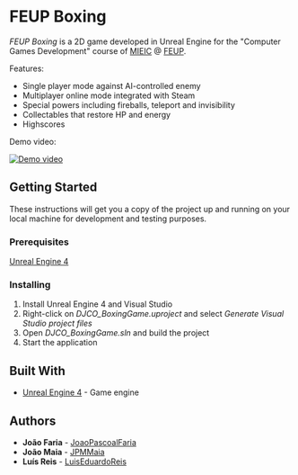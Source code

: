 # FEUP Boxing

*FEUP Boxing* is a 2D game developed in Unreal Engine for the "Computer Games Development" course of [MIEIC](https://sigarra.up.pt/feup/en/CUR_GERAL.CUR_VIEW?pv_curso_id=742&pv_ano_lectivo=2016) @ [FEUP](https://sigarra.up.pt/feup/en/web_page.Inicial).

Features:

* Single player mode against AI-controlled enemy
* Multiplayer online mode integrated with Steam
* Special powers including fireballs, teleport and invisibility
* Collectables that restore HP and energy
* Highscores

Demo video:

[![Demo video](https://img.youtube.com/vi/Cb4LqKcoEMA/0.jpg)](https://www.youtube.com/watch?v=Cb4LqKcoEMA "[FEUP-DJCO] FEUP Boxing - Single Player Mode + Multiplayer Online Mode")

## Getting Started

These instructions will get you a copy of the project up and running on your local machine for development and testing purposes.

### Prerequisites

[Unreal Engine 4](https://www.unrealengine.com)

### Installing

1. Install Unreal Engine 4 and Visual Studio
2. Right-click on *DJCO_BoxingGame.uproject* and select *Generate Visual Studio project files*
3. Open *DJCO_BoxingGame.sln* and build the project
4. Start the application

## Built With

* [Unreal Engine 4](https://www.unrealengine.com) - Game engine

## Authors

* **João Faria** - [JoaoPascoalFaria](https://github.com/JoaoPascoalFaria)
* **João Maia** - [JPMMaia](https://github.com/JPMMaia)
* **Luís Reis** - [LuisEduardoReis](https://github.com/LuisEduardoReis)
